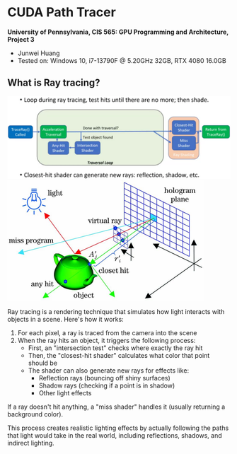 CUDA Path Tracer
================

**University of Pennsylvania, CIS 565: GPU Programming and Architecture, Project 3**

* Junwei Huang
* Tested on: Windows 10, i7-13790F @ 5.20GHz 32GB, RTX 4080 16.0GB

## What is Ray tracing?

<img src="./img/Readme/principle1.png" alt="principle1" style="zoom:50%;" />

<img src="./img/Readme/principle2.jpg" alt="principle1" style="zoom:50%;" />

Ray tracing is a rendering technique that simulates how light interacts with objects in a scene. Here's how it works:

1. For each pixel, a ray is traced from the camera into the scene
2. When the ray hits an object, it triggers the following process:
   - First, an "intersection test" checks where exactly the ray hit
   - Then, the "closest-hit shader" calculates what color that point should be
   - The shader can also generate new rays for effects like:
     - Reflection rays (bouncing off shiny surfaces)
     - Shadow rays (checking if a point is in shadow)
     - Other light effects

If a ray doesn't hit anything, a "miss shader" handles it (usually returning a background color).

This process creates realistic lighting effects by actually following the paths that light would take in the real world, including reflections, shadows, and indirect lighting.
